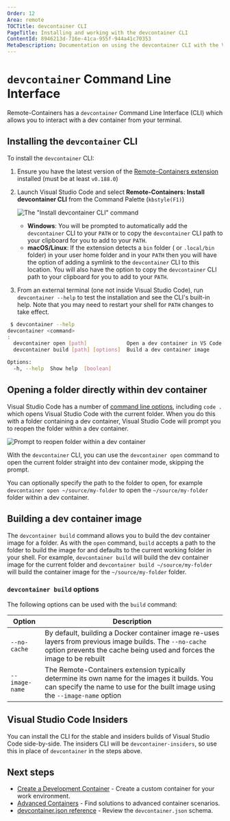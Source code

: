 ```yaml
---
Order: 12
Area: remote
TOCTitle: devcontainer CLI
PageTitle: Installing and working with the devcontainer CLI
ContentId: 8946213d-716e-41ca-955f-944a41c70353
MetaDescription: Documentation on using the devcontainer CLI with the Visual Studio Code Remote - Containers extension
---
```

# `devcontainer` Command Line Interface

Remote-Containers has a `devcontainer` Command Line Interface (CLI) which allows you to interact with a dev container from your terminal.

## Installing the `devcontainer` CLI

To install the `devcontainer` CLI:

1. Ensure you have the latest version of the [Remote-Containers extension](https://marketplace.visualstudio.com/items?itemName=ms-vscode-remote.remote-containers) installed (must be at least `v0.188.0`)
2. Launch Visual Studio Code and select  **Remote-Containers: Install devcontainer CLI** from the Command Palette (`kbstyle(F1)`)

    ![The "Install `devcontainer` CLI" command](images/devcontainer-cli/install.png)

    * **Windows**: You will be prompted to automatically add the `devcontainer` CLI to your `PATH` or to copy the `devcontainer` CLI path to your clipboard for you to add to your `PATH`.
    * **macOS/Linux**: If the extension detects a `bin` folder ( or `.local/bin` folder) in your user home folder and in your `PATH` then you will have the option of adding a symlink to the `devcontainer` CLI to this location. You will also have the option to copy the `devcontainer` CLI path to your clipboard for you to add to your `PATH`.

3. From an external terminal (one not inside Visual Studio Code), run `devcontainer --help` to test the installation and see the CLI's built-in help. Note that you may need to restart your shell for `PATH` changes to take effect.

```bash
 $ devcontainer --help
devcontainer <command>
:
  devcontainer open [path]             Open a dev container in VS Code
  devcontainer build [path] [options]  Build a dev container image

Options:
  -h, --help  Show help  [boolean]
```


## Opening a folder directly within dev container

Visual Studio Code has a number of [command line options](/docs/getstarted/tips-and-tricks#_command-line), including `code .` which opens Visual Studio Code with the current folder. When you do this with a folder containing a dev container, Visual Studio Code will prompt you to reopen the folder within a dev container.

![Prompt to reopen folder within a dev container](images/devcontainer-cli/reopen-in-container.png)

With the `devcontainer` CLI, you can use the `devcontainer open` command to open the current folder straight into dev container mode, skipping the prompt.

You can optionally specify the path to the folder to open, for example `devcontainer open ~/source/my-folder` to open the `~/source/my-folder` folder within a dev container.

## Building a dev container image

The `devcontainer build` command allows you to build the dev container image for a folder. As with the `open` command, `build` accepts a path to the folder to build the image for and defaults to the current working folder in your shell. For example, `devcontainer build` will build the dev container image for the current folder and `devcontainer build ~/source/my-folder` will build the container image for the `~/source/my-folder` folder.

### `devcontainer build` options

The following options can be used with the `build` command:

| Option         | Description                                                                                                                                                                       |
| -------------- | --------------------------------------------------------------------------------------------------------------------------------------------------------------------------------- |
| `--no-cache`   | By default, building a Docker container image re-uses layers from previous image builds. The `--no-cache` option prevents the cache being used and forces the image to be rebuilt |
| `--image-name` | The Remote-Containers extension typically determine its own name for the images it builds. You can specify the name to use for the built image using the `--image-name` option    |

## Visual Studio Code Insiders

 You can install the CLI for the stable and insiders builds of Visual Studio Code side-by-side. The insiders CLI will be `devcontainer-insiders`, so use this in place of `devcontainer` in the steps above.

## Next steps

* [Create a Development Container](/docs/remote/create-dev-container.md) - Create a custom container for your work environment.
* [Advanced Containers](/docs/remote/containers-advanced.md) - Find solutions to advanced container scenarios.
* [devcontainer.json reference](/docs/remote/devcontainerjson-reference.md) - Review the `devcontainer.json` schema.
